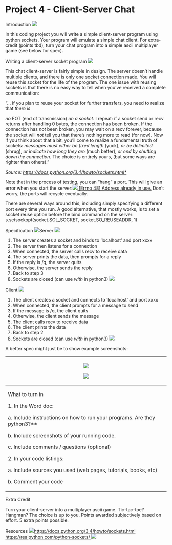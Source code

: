 # Project 4 - Client-Server Chat

Introduction ![](Aspose.Words.170c0f87-21c8-4277-9058-c6b2c11da437.001.png)

In this coding project you will write a simple client-server program using python sockets. Your program will emulate a simple chat client. For extra-credit (points tbd), turn your chat program into a simple ascii multiplayer game (see below for spec). 

Writing a client-server socket program ![](Aspose.Words.170c0f87-21c8-4277-9058-c6b2c11da437.002.png)

This chat client-server is fairly simple in design. The server doesn’t handle multiple clients, and there is only one socket connection made. You will reuse this socket for the life of the program. The one issue with reusing sockets is that there is no easy way to tell when you’ve received a complete communication: 

“… if you plan to reuse your socket for further transfers, you need to realize that *there is* 

*no* EOT (end of transmission) *on a socket.* I repeat: if a socket send or recv returns after handling 0 bytes, the connection has been broken. If the connection has *not* been broken, you may wait on a recv forever, because the socket will *not* tell you that there’s nothing more to read (for now). Now if you think about that a bit, you’ll come to realize a fundamental truth of sockets: *messages must either be fixed length* (yuck), *or be delimited* (shrug), *or indicate how long they are* (much better), *or end by shutting down the connection*. The choice is entirely yours, (but some ways are righter than others).”

*Source: [ https://docs.python.org/3.4/howto/sockets.html* ](https://docs.python.org/3.4/howto/sockets.html)*

Note that in the process of testing, you can “hang” a port. This will give an error when you start the server:![](Aspose.Words.170c0f87-21c8-4277-9058-c6b2c11da437.003.png)[ \[Errno 48\] Address already in use.](https://stackoverflow.com/questions/19071512/socket-error-errno-48-address-already-in-use) Don’t worry, the ports will recycle eventually. 

There are several ways around this, including simply specifying a different port every time you run. A good alternative, that mostly works, is to set a socket reuse option before the bind command on the server:  s.setsockopt(socket.SOL\_SOCKET, socket.SO\_REUSEADDR, 1)

Specification ![](Aspose.Words.170c0f87-21c8-4277-9058-c6b2c11da437.004.png)Server ![](Aspose.Words.170c0f87-21c8-4277-9058-c6b2c11da437.005.png)

1. The server creates a socket and binds to ‘localhost’ and port xxxx 
1. The server then listens for a connection 
1. When connected, the server calls recv to receive data 
1. The server prints the data, then prompts for a reply 
5. If the reply is /q, the server quits 
5. Otherwise, the server sends the reply 
5. Back to step 3 
5. Sockets are closed (can use *with* in python3) ![](Aspose.Words.170c0f87-21c8-4277-9058-c6b2c11da437.006.png)

Client ![](Aspose.Words.170c0f87-21c8-4277-9058-c6b2c11da437.007.png)

1. The client creates a socket and connects to ‘localhost’ and port xxxx 
1. When connected, the client prompts for a message to send 
1. If the message is /q, the client quits 
1. Otherwise, the client sends the message 
1. The client calls recv to receive data 
1. The client prints the data 
1. Back to step 2 
1. Sockets are closed (can use *with* in python3) ![](Aspose.Words.170c0f87-21c8-4277-9058-c6b2c11da437.008.png)

A better spec might just be to show example screenshots: 



|<p>![](Aspose.Words.170c0f87-21c8-4277-9058-c6b2c11da437.009.png)</p><p>![](Aspose.Words.170c0f87-21c8-4277-9058-c6b2c11da437.010.png)</p>|
| - |
|<p>What to turn in </p><p>1. In the Word doc: </p><p>a. Include instructions on how to run your programs. Are they python3?**  </p><p>b. Include screenshots of your running code. </p><p>c. Include comments / questions (optional) </p><p>2. In your code listings: </p><p>a. Include sources you used (web pages, tutorials, books, etc) </p><p>b. Comment your code </p>|
Extra Credit 

Turn your client-server into a multiplayer ascii game. Tic-tac-toe? Hangman? The choice is up to you. Points awarded subjectively based on effort. 5 extra points possible. 

Resources ![](Aspose.Words.170c0f87-21c8-4277-9058-c6b2c11da437.011.png)[https://docs.python.org/3.4/howto/sockets.html ](https://docs.python.org/3.4/howto/sockets.html)[https://realpython.com/python-sockets/ ](https://realpython.com/python-sockets/)![](Aspose.Words.170c0f87-21c8-4277-9058-c6b2c11da437.012.png)
